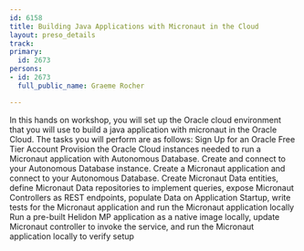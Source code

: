 ```yaml
---
id: 6158
title: Building Java Applications with Micronaut in the Cloud
layout: preso_details
track:
primary:
  id: 2673
persons:
- id: 2673
  full_public_name: Graeme Rocher

---
```

In this hands on workshop, you will set up the Oracle cloud environment that you will use to build a java application with micronaut in the Oracle Cloud. The tasks you will perform are as follows:
Sign Up for an Oracle Free Tier Account
Provision the Oracle Cloud instances needed to run a Micronaut application with Autonomous Database.
Create and connect to your Autonomous Database instance.
Create a Micronaut application and connect to your Autonomous Database.
Create Micronaut Data entities, define Micronaut Data repositories to implement queries, expose Micronaut Controllers as REST endpoints, populate Data on Application Startup, write tests for the Micronaut application and run the Micronaut application locally
Run a pre-built Helidon MP application as a native image locally, update Micronaut controller to invoke the service, and run the Micronaut application locally to verify setup
